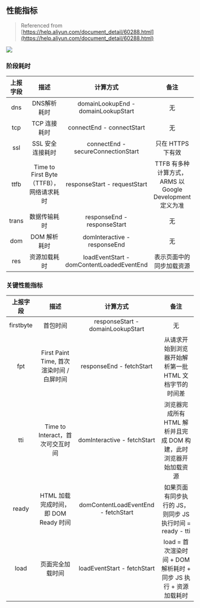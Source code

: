 ## 性能指标

> Referenced from [https://help.aliyun.com/document_detail/60288.html](https://help.aliyun.com/document_detail/60288.html)

![](http://static-aliyun-doc.oss-cn-hangzhou.aliyuncs.com/assets/img/152286/156757245143777_zh-CN.png)

### 阶段耗时

| 上报字段 | 描述 | 计算方式 | 备注 |
| :--------:| :-----:| :--------:| :-----:|
| dns | DNS解析耗时 | domainLookupEnd - domainLookupStart | 无 |
| tcp | TCP 连接耗时 | connectEnd - connectStart | 无 |
| ssl | SSL 安全连接耗时 | connectEnd - secureConnectionStart | 只在 HTTPS 下有效 |
| ttfb | Time to First Byte（TTFB），网络请求耗时 | responseStart - requestStart | TTFB 有多种计算方式，ARMS 以 Google Development 定义为准 |
| trans | 数据传输耗时 | responseEnd - responseStart | 无 |
| dom | DOM 解析耗时 | domInteractive - responseEnd | 无 |
| res | 资源加载耗时 | loadEventStart - domContentLoadedEventEnd | 表示页面中的同步加载资源 |

### 关键性能指标

| 上报字段 | 描述 | 计算方式 | 备注 |
| :--------:| :-----:| :--------:| :-----:|
| firstbyte | 首包时间 | responseStart - domainLookupStart | 无 |
| fpt | First Paint Time, 首次渲染时间 / 白屏时间 | responseEnd - fetchStart | 从请求开始到浏览器开始解析第一批 HTML 文档字节的时间差 |
| tti | Time to Interact，首次可交互时间 | domInteractive - fetchStart | 浏览器完成所有 HTML 解析并且完成 DOM 构建，此时浏览器开始加载资源 |
| ready | HTML 加载完成时间， 即 DOM Ready 时间 | domContentLoadEventEnd - fetchStart | 如果页面有同步执行的 JS，则同步 JS 执行时间 = ready - tti |
| load | 页面完全加载时间 | loadEventStart - fetchStart | load = 首次渲染时间 + DOM 解析耗时 + 同步 JS 执行 + 资源加载耗时 |
